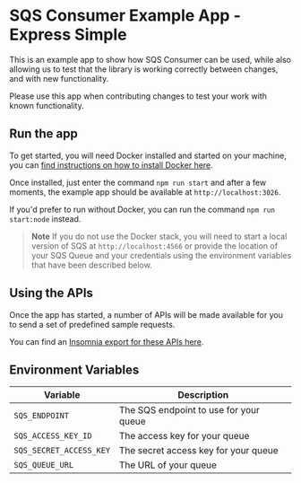 # SQS Consumer Example App - Express Simple

This is an example app to show how SQS Consumer can be used, while also allowing us to test that the library is working correctly between changes, and with new functionality.

Please use this app when contributing changes to test your work with known functionality.

## Run the app

To get started, you will need Docker installed and started on your machine, you can [find instructions on how to install Docker here](https://docs.docker.com/get-docker/).

Once installed, just enter the command `npm run start` and after a few moments, the example app should be available at `http://localhost:3026`.

If you'd prefer to run without Docker, you can run the command `npm run start:node` instead.

> **Note**
> If you do not use the Docker stack, you will need to start a local version of SQS at `http://localhost:4566` or provide the location of your SQS Queue and your credentials using the environment variables that have been described below.

## Using the APIs

Once the app has started, a number of APIs will be made available for you to send a set of predefined sample requests.

You can find an [Insomnia export for these APIs here](./docs/Insomnia.json).

## Environment Variables

| Variable                | Description                            |
| ----------------------- | -------------------------------------- |
| `SQS_ENDPOINT`          | The SQS endpoint to use for your queue |
| `SQS_ACCESS_KEY_ID`     | The access key for your queue          |
| `SQS_SECRET_ACCESS_KEY` | The secret access key for your queue   |
| `SQS_QUEUE_URL`         | The URL of your queue                  |
